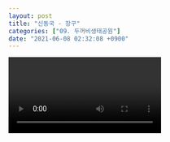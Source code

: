 ```yaml
---
layout: post
title: "신동국 - 장구"
categories: ["09. 두꺼비생태공원"]
date: "2021-06-08 02:32:08 +0900"
---
```

<video class="post-video" controls>

    <source src='{{ "assets/videos/09. 두꺼비생태공원/05.mp4" | relative_url }}'
            type="video/mp4">

    Sorry, your browser doesn't support embedded videos.
</video>
